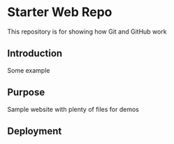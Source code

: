 # Starter Web Repo

This repository is for showing how Git and GitHub work

## Introduction

Some example

## Purpose

Sample website with plenty of files for demos

## Deployment
